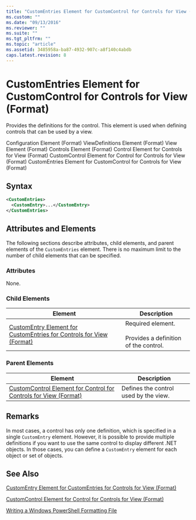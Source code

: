 ```yaml
---
title: "CustomEntries Element for CustomControl for Controls for View (Format) | Microsoft Docs"
ms.custom: ""
ms.date: "09/13/2016"
ms.reviewer: ""
ms.suite: ""
ms.tgt_pltfrm: ""
ms.topic: "article"
ms.assetid: 3485958a-ba87-4932-907c-a8f140c4abdb
caps.latest.revision: 8
---
```

# CustomEntries Element for CustomControl for Controls for View (Format)

Provides the definitions for the control. This element is used when defining controls that can be used by a view.

Configuration Element (Format)
ViewDefinitions Element (Format)
View Element (Format)
Controls Element (Format)
Control Element for Controls for View (Format)
CustomControl Element for Control for Controls for View (Format)
CustomEntries Element for CustomControl for Controls for View (Format)

## Syntax

```xml
<CustomEntries>
  <CustomEntry>...</CustomEntry>
</CustomEntries>
```

## Attributes and Elements

The following sections describe attributes, child elements, and parent elements of the `CustomEntries` element. There is no maximum limit to the number of child elements that can be specified.

### Attributes

None.

### Child Elements

|Element|Description|
|-------------|-----------------|
|[CustomEntry Element for CustomEntries for Controls for View (Format)](./customentry-element-for-customentries-for-controls-for-view-format.md)|Required element.<br /><br /> Provides a definition of the control.|

### Parent Elements

|Element|Description|
|-------------|-----------------|
|[CustomControl Element for Control for Controls for View (Format)](./customcontrol-element-for-control-for-controls-for-view-format.md)|Defines the control used by the view.|

## Remarks

In most cases, a control has only one definition, which is specified in a single `CustomEntry` element. However, it is possible to provide multiple definitions if you want to use the same control to display different .NET objects. In those cases, you can define a `CustomEntry` element for each object or set of objects.

## See Also

[CustomEntry Element for CustomEntries for Controls for View (Format)](./customentry-element-for-customentries-for-controls-for-view-format.md)

[CustomControl Element for Control for Controls for View (Format)](./customcontrol-element-for-control-for-controls-for-view-format.md)

[Writing a Windows PowerShell Formatting File](./writing-a-powershell-formatting-file.md)
